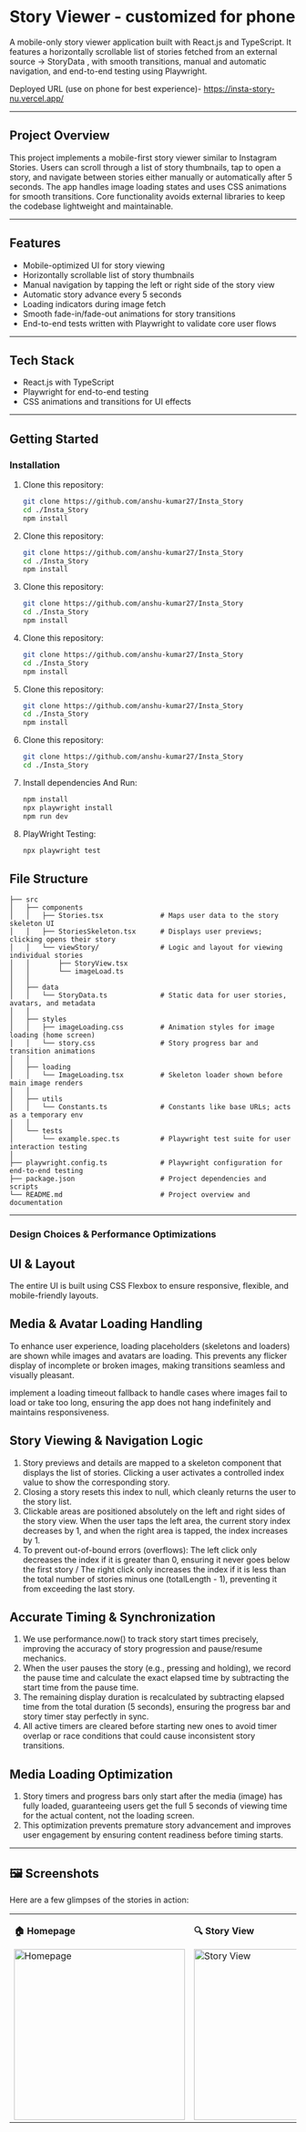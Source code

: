 # Story Viewer - customized for phone

A mobile-only story viewer application built with React.js and TypeScript. It features a horizontally scrollable list of stories fetched from an external source -> StoryData , with smooth transitions, manual and automatic navigation, and end-to-end testing using Playwright.

Deployed URL (use on phone for best experience)- https://insta-story-nu.vercel.app/

---

## Project Overview

This project implements a mobile-first story viewer similar to Instagram Stories. Users can scroll through a list of story thumbnails, tap to open a story, and navigate between stories either manually or automatically after 5 seconds. The app handles image loading states and uses CSS animations for smooth transitions. Core functionality avoids external libraries to keep the codebase lightweight and maintainable.

---

## Features

- Mobile-optimized UI for story viewing
- Horizontally scrollable list of story thumbnails
- Manual navigation by tapping the left or right side of the story view
- Automatic story advance every 5 seconds
- Loading indicators during image fetch
- Smooth fade-in/fade-out animations for story transitions
- End-to-end tests written with Playwright to validate core user flows

---

## Tech Stack

- React.js with TypeScript
- Playwright for end-to-end testing
- CSS animations and transitions for UI effects

---

## Getting Started

### Installation

1. Clone this repository:

   ```bash
   git clone https://github.com/anshu-kumar27/Insta_Story
   cd ./Insta_Story
   npm install
   ```
   
1. Clone this repository:

   ```bash
   git clone https://github.com/anshu-kumar27/Insta_Story
   cd ./Insta_Story
   npm install
   ```
   
1. Clone this repository:

   ```bash
   git clone https://github.com/anshu-kumar27/Insta_Story
   cd ./Insta_Story
   npm install
   ```
   
1. Clone this repository:

   ```bash
   git clone https://github.com/anshu-kumar27/Insta_Story
   cd ./Insta_Story
   npm install
   ```
   
1. Clone this repository:

   ```bash
   git clone https://github.com/anshu-kumar27/Insta_Story
   cd ./Insta_Story
   npm install
   ```
   
1. Clone this repository:

   ```bash
   git clone https://github.com/anshu-kumar27/Insta_Story
   cd ./Insta_Story
   ```

2. Install dependencies And Run:

   ```bash
   npm install
   npx playwright install
   npm run dev
   ```

3. PlayWright Testing:

   ```bash
   npx playwright test
   ```

## File Structure
```
├── src
│   ├── components
│   │   ├── Stories.tsx              # Maps user data to the story skeleton UI
│   │   ├── StoriesSkeleton.tsx      # Displays user previews; clicking opens their story
│   │   └── viewStory/               # Logic and layout for viewing individual stories
│   │       ├── StoryView.tsx
│   │       └── imageLoad.ts
│   │
│   ├── data
│   │   └── StoryData.ts             # Static data for user stories, avatars, and metadata
│   │
│   ├── styles
│   │   ├── imageLoading.css         # Animation styles for image loading (home screen)
│   │   └── story.css                # Story progress bar and transition animations
│   │
│   ├── loading
│   │   └── ImageLoading.tsx         # Skeleton loader shown before main image renders
│   │
│   ├── utils
│   │   └── Constants.ts             # Constants like base URLs; acts as a temporary env
│   │
│   └── tests
│       └── example.spec.ts          # Playwright test suite for user interaction testing
│
├── playwright.config.ts             # Playwright configuration for end-to-end testing
├── package.json                     # Project dependencies and scripts
└── README.md                        # Project overview and documentation
```

---

### Design Choices & Performance Optimizations
## UI & Layout
The entire UI is built using CSS Flexbox to ensure responsive, flexible, and mobile-friendly layouts.

## Media & Avatar Loading Handling
To enhance user experience, loading placeholders (skeletons and loaders) are shown while images and avatars are loading. This prevents any flicker display of incomplete or broken images, making transitions seamless and visually pleasant.

implement a loading timeout fallback to handle cases where images fail to load or take too long, ensuring the app does not hang indefinitely and maintains responsiveness.

## Story Viewing & Navigation Logic
1. Story previews and details are mapped to a skeleton component that displays the list of stories. Clicking a user activates a controlled index value to show the corresponding story.
2. Closing a story resets this index to null, which cleanly returns the user to the story list.
3. Clickable areas are positioned absolutely on the left and right sides of the story view. When the user taps the left area, the current story index decreases by 1, and when the right area is tapped, the index increases by 1.
4. To prevent out-of-bound errors (overflows): The left click only decreases the index if it is greater than 0, ensuring it never goes below the first story / The right click only increases the index if it is less than the total number of stories minus one (totalLength - 1), preventing it from exceeding the last story.

## Accurate Timing & Synchronization
1. We use performance.now() to track story start times precisely, improving the accuracy of story progression and pause/resume mechanics.
2. When the user pauses the story (e.g., pressing and holding), we record the pause time and calculate the exact elapsed time by subtracting the start time from the pause time.
3. The remaining display duration is recalculated by subtracting elapsed time from the total duration (5 seconds), ensuring the progress bar and story timer stay perfectly in sync.
4. All active timers are cleared before starting new ones to avoid timer overlap or race conditions that could cause inconsistent story transitions.
   
## Media Loading Optimization
1. Story timers and progress bars only start after the media (image) has fully loaded, guaranteeing users get the full 5 seconds of viewing time for the actual content, not the loading screen.
2. This optimization prevents premature story advancement and improves user engagement by ensuring content readiness before timing starts.

---

## 🖼️ Screenshots

Here are a few glimpses of the stories in action:

<table>
  <tr>
    <td width="50%">
      <p><strong>🏠 Homepage</strong></p>
      <img src="assets/ss2.jpeg" alt="Homepage" height="300"/>
    </td>
    <td width="50%">
      <p><strong>🔍 Story View</strong></p>
      <img src="assets/ss1.jpeg" alt="Story View" height="300"/>
    </td>
  </tr>
</table>
